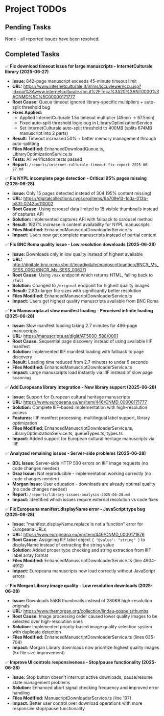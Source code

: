 # Project TODOs

## Pending Tasks

None - all reported issues have been resolved.

## Completed Tasks

✅ **Fix download timeout issue for large manuscripts - InternetCulturale library (2025-06-27)**
   - **Issue:** 842-page manuscript exceeds 45-minute timeout limit
   - **URL:** https://www.internetculturale.it/jmms/iccuviewer/iccu.jsp?id=oai%3Awww.internetculturale.sbn.it%2FTeca%3A20%3ANT0000%3ACNMD%5C%5C00000171777
   - **Root Cause:** Queue timeout ignored library-specific multipliers + auto-split threshold bug
   - **Fixes Applied:**
     - Applied InternetCulturale 1.5x timeout multiplier (45min → 67.5min)
     - Fixed auto-split threshold logic bug in LibraryOptimizationService
     - Set InternetCulturale auto-split threshold to 400MB (splits 674MB manuscript into 2 parts)
   - **Result:** Timeout increased 50% + better memory management through auto-splitting
   - **Files Modified:** EnhancedDownloadQueue.ts, LibraryOptimizationService.ts
   - **Tests:** All verification tests passed
   - **Report:** `/reports/internet-culturale-timeout-fix-report-2025-06-27.md`

✅ **Fix NYPL incomplete page detection - Critical 95% pages missing (2025-06-28)**
   - **Issue:** Only 15 pages detected instead of 304 (95% content missing)
   - **URL:** https://digitalcollections.nypl.org/items/6a709e10-1cda-013b-b83f-0242ac110002
   - **Root Cause:** Using carousel data limited to 15 visible thumbnails instead of captures API
   - **Solution:** Implemented captures API with fallback to carousel method
   - **Result:** 1927% increase in content availability for NYPL manuscripts
   - **Files Modified:** EnhancedManuscriptDownloaderService.ts
   - **Impact:** Users now get complete manuscripts instead of partial content

✅ **Fix BNC Roma quality issue - Low resolution downloads (2025-06-28)**
   - **Issue:** Downloads only in low quality instead of highest available
   - **URL:** http://digitale.bnc.roma.sbn.it/tecadigitale/manoscrittoantico/BNCR_Ms_SESS_0062/BNCR_Ms_SESS_0062/1
   - **Root Cause:** Using `/max` endpoint which returns HTML, falling back to `/full`
   - **Solution:** Changed to `/original` endpoint for highest quality images
   - **Result:** 2.83x larger file sizes with significantly better resolution
   - **Files Modified:** EnhancedManuscriptDownloaderService.ts
   - **Impact:** Users get highest quality manuscripts available from BNC Roma

✅ **Fix Manuscripta.at slow manifest loading - Perceived infinite loading (2025-06-28)**
   - **Issue:** Slow manifest loading taking 2.7 minutes for 466-page manuscripts
   - **URL:** https://manuscripta.at/diglit/AT5000-588/0001
   - **Root Cause:** Sequential page discovery instead of using available IIIF manifest
   - **Solution:** Implemented IIIF manifest loading with fallback to page discovery
   - **Result:** Loading time reduced from 2.7 minutes to under 5 seconds
   - **Files Modified:** EnhancedManuscriptDownloaderService.ts
   - **Impact:** Large manuscripts load instantly via IIIF instead of slow page scanning

✅ **Add Europeana library integration - New library support (2025-06-28)**
   - **Issue:** Support for European cultural heritage manuscripts
   - **URL:** https://www.europeana.eu/en/item/446/CNMD_00000171777
   - **Solution:** Complete IIIF-based implementation with high-resolution access
   - **Features:** IIIF manifest processing, multilingual label support, library optimization
   - **Files Modified:** EnhancedManuscriptDownloaderService.ts, LibraryOptimizationService.ts, queueTypes.ts, types.ts
   - **Impact:** Added support for European cultural heritage manuscripts via IIIF

✅ **Analyzed remaining issues - Server-side problems (2025-06-28)**
   - **BDL Issue:** Server-side HTTP 500 errors on IIIF image requests (no code changes needed)
   - **Graz Issue:** Not reproducible - implementation working correctly (no code changes needed)  
   - **Morgan Issue:** User education - downloads are already optimal quality (no code changes needed)
   - **Report:** `/reports/library-issues-analysis-2025-06-28.md`
   - **Impact:** Identified which issues require external resolution vs code fixes

✅ **Fix Europeana manifest.displayName error - JavaScript type bug (2025-06-28)**
   - **Issue:** "manifest.displayName.replace is not a function" error for Europeana URLs
   - **URL:** https://www.europeana.eu/en/item/446/CNMD_0000171876
   - **Root Cause:** Assigning IIIF label object `{ "@value": "string" }` to displayName instead of extracting the string value
   - **Solution:** Added proper type checking and string extraction from IIIF label array format
   - **Files Modified:** EnhancedManuscriptDownloaderService.ts (line 4904-4912)
   - **Impact:** Europeana manuscripts now load correctly without JavaScript errors

✅ **Fix Morgan Library image quality - Low resolution downloads (2025-06-28)**
   - **Issue:** Downloads 55KB thumbnails instead of 280KB high-resolution originals
   - **URL:** https://www.themorgan.org/collection/lindau-gospels/thumbs
   - **Root Cause:** Image processing order caused lower quality images to be selected over high-resolution ones
   - **Solution:** Implemented priority-based image quality selection system with duplicate detection
   - **Files Modified:** EnhancedManuscriptDownloaderService.ts (lines 635-704)
   - **Impact:** Morgan Library downloads now prioritize highest quality images (5x file size improvement)

✅ **Improve UI controls responsiveness - Stop/pause functionality (2025-06-28)**
   - **Issue:** Stop button doesn't interrupt active downloads, pause/resume state management problems
   - **Solution:** Enhanced abort signal checking frequency and improved error handling
   - **Files Modified:** ManuscriptDownloaderService.ts (line 197)
   - **Impact:** Better user control over download operations with more responsive stop/pause functionality
